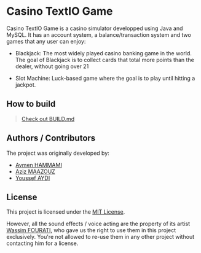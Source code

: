 # Casino TextIO Game

Casino TextIO Game is a casino simulator developped using Java and MySQL. It has an account system, a balance/transaction system and two games that any user can enjoy:

- Blackjack: The most widely played casino banking game in the world. The goal of Blackjack is to collect cards that total more points than the dealer, without going over 21

- Slot Machine: Luck-based game where the goal is to play until hitting a jackpot. 

## How to build

> [Check out BUILD.md](BUILD.md)

## Authors / Contributors

The project was originally developed by:

- [Aymen HAMMAMI](https://github.com/aymendps)
- [Aziz MAAZOUZ](https://github.com/aziz-maazouz)
- [Youssef AYDI](https://github.com/youssef-aydi)

## License

This project is licensed under the [MIT License](LICENSE).

However, all the sound effects / voice acting are the property of its artist [Wassim FOURATI](https://www.linkedin.com/in/wassim-fourati-6b71b823b/), who gave us the right to use them in this project exclusively.
You're not allowed to re-use them in any other project without contacting him for a license.
